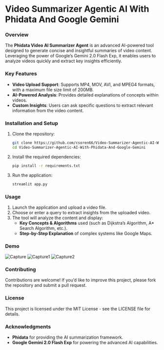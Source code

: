 # Video Summarizer Agentic AI With Phidata And Google Gemini


### Overview

The **Phidata Video AI Summarizer Agent** is an advanced AI-powered tool designed to generate concise and insightful summaries of video content. Leveraging the power of Google’s Gemini 2.0 Flash Exp, it enables users to analyze videos quickly and extract key insights efficiently.

### Key Features

- **Video Upload Support**: Supports MP4, MOV, AVI, and MPEG4 formats, with a maximum file size limit of 200MB.
- **AI-Powered Analysis**: Provides detailed explanations of concepts within videos.
- **Custom Insights**: Users can ask specific questions to extract relevant information from the video content.

### Installation and Setup

1. Clone the repository:

   ```bash
   git clone https://github.com/csoren66/Video-Summarizer-Agentic-AI-With-Phidata-And-Google-Gemini.git
   cd Video-Summarizer-Agentic-AI-With-Phidata-And-Google-Gemini
   ```

2. Install the required dependencies:

   ```bash
   pip install -r requirements.txt
   ```

3. Run the application:

   ```bash
   streamlit app.py
   ```

### Usage

1. Launch the application and upload a video file.
2. Choose or enter a query to extract insights from the uploaded video.
3. The tool will analyze the content and display:
   - **Key Concepts & Algorithms** used (such as Dijkstra’s Algorithm, A\* Search Algorithm, etc.).
   - **Step-by-Step Explanation** of complex systems like Google Maps.

### Demo

![Capture](https://github.com/user-attachments/assets/79750a74-31e9-4e07-ab18-b1e0a904c3e6)
![Capture1](https://github.com/user-attachments/assets/1fb16e3a-e882-4e47-9049-333dd01a2186)
![Capture2](https://github.com/user-attachments/assets/d7196269-d24c-4395-889b-c8e98dc7726e)



### Contributing

Contributions are welcome! If you’d like to improve this project, please fork the repository and submit a pull request.

### License

This project is licensed under the MIT License - see the LICENSE file for details.

### Acknowledgments

- **Phidata** for providing the AI summarization framework.
- **Google Gemini 2.0 Flash Exp** for powering the advanced AI capabilities.

